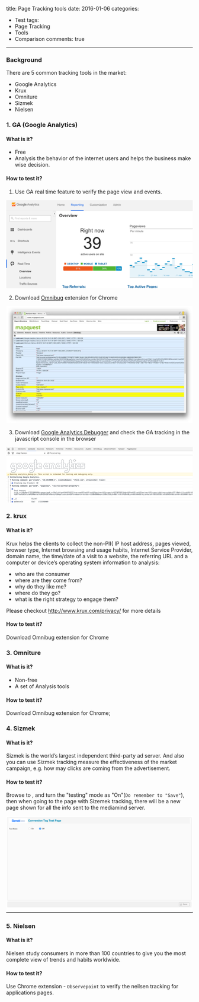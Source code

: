 title: Page Tracking tools
date: 2016-01-06
categories:
- Test
tags:
- Page Tracking
- Tools
- Comparison
comments: true
---

### Background

There are 5 common tracking tools in the market:

- Google Analytics
- Krux
- Omniture
- Sizmek
- Nielsen


### 1. GA (Google Analytics)

#### What is it?

- Free
- Analysis the behavior of the internet users and helps the business make wise decision.

#### How to test it?

1. Use GA real time feature to verify the page view and events.

  ![GA](https://raw.githubusercontent.com/xmyang/xmyang.github.io/master/images/GA.png)

2. Download [Omnibug](https://chrome.google.com/webstore/detail/omnibug/bknpehncffejahipecakbfkomebjmokl) extension for Chrome

  ![Omnibug](https://raw.githubusercontent.com/xmyang/xmyang.github.io/master/images/Omnibug.png)

3. Download [Google Analytics Debugger](https://chrome.google.com/webstore/detail/google-analytics-debugger/jnkmfdileelhofjcijamephohjechhna) and check the GA tracking in the javascript console in the browser

  ![Google Analytics Debugger](https://raw.githubusercontent.com/xmyang/xmyang.github.io/master/images/GADebugger.png)

### 2. krux

#### What is it?

Krux helps the clients to collect the non-PII(  IP host address, pages viewed, browser type, Internet browsing and usage habits, Internet Service Provider, domain name, the time/date of a visit to a website, the referring URL and a computer or device’s operating system information to analysis:

- who are the consumer
- where are they come from?
- why do they like me?
- where do they go?
- what is the right strategy to engage them?

Please checkout http://www.krux.com/privacy/ for more details

#### How to test it?

Download Omnibug extension for Chrome


### 3. Omniture

#### What is it?

- Non-free
- A set of Analysis tools

#### How to test it?

Download Omnibug  extension for Chrome;

### 4. Sizmek

#### What is it?

Sizmek is the world’s largest independent third-party ad server. And also you can use Sizmek tracking measure the effectiveness of the market campaign, e.g. how may clicks are coming from the advertisement.

#### How to test it?

Browse to , and turn the "testing" mode as "On"(`Do remember to "Save"`), then when going to the page with Sizemek tracking, there will be a new page shown for all the info sent to the mediamind server.

![Sizmek](https://raw.githubusercontent.com/xmyang/xmyang.github.io/master/images/Sizmek.png)

### 5. Nielsen

#### What is it?

Nielsen study consumers in more than 100 countries to give you the most complete view of trends and habits worldwide.

#### How to test it?

Use Chrome extension - `Observepoint` to verify the neilsen tracking for applications pages.
